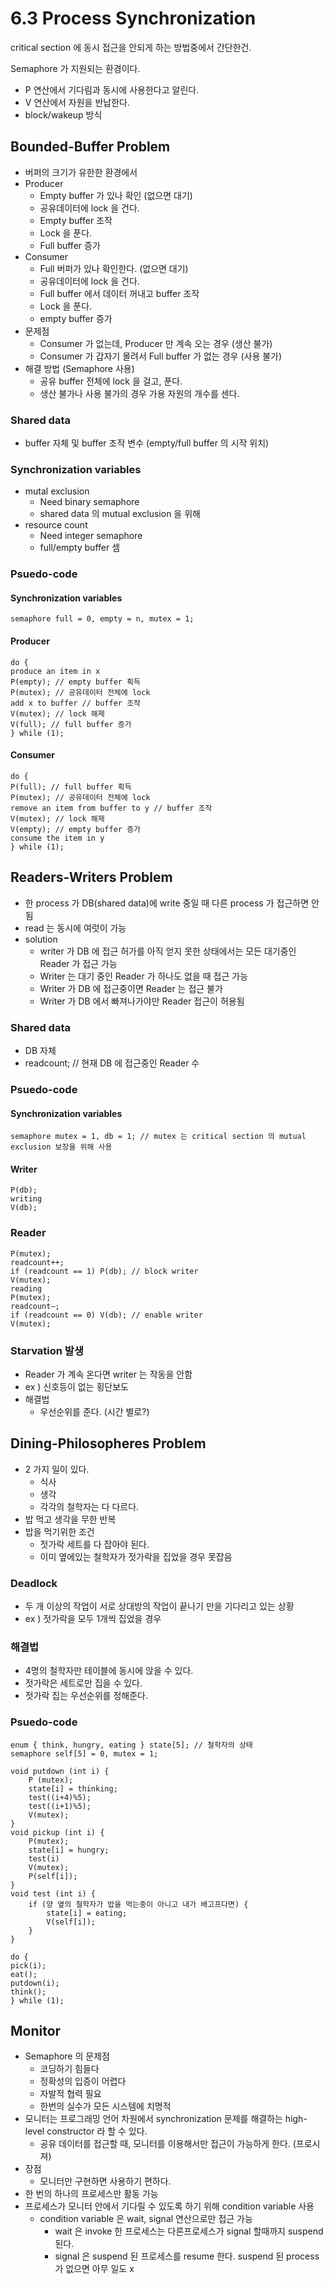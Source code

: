 # 6.3 Process Synchronization
critical section 에 동시 접근을 안되게 하는 방법중에서 간단한건.

Semaphore 가 지원되는 환경이다.

* P 연산에서 기다림과 동시에 사용한다고 알린다.
* V 연산에서 자원을 반납한다.
* block/wakeup 방식
## Bounded-Buffer Problem
* 버퍼의 크기가 유한한 환경에서
* Producer
    * Empty buffer 가 있나 확인 (없으면 대기)
    * 공유데이터에 lock 을 건다.
    * Empty buffer 조작
    * Lock 을 푼다.
    * Full buffer 증가
* Consumer
    * Full 버퍼가 있나 확인한다. (없으면 대기)
    * 공유데이터에 lock 을 건다.
    * Full buffer 에서 데이터 꺼내고 buffer 조작
    * Lock 을 푼다.
    * empty buffer 증가
* 문제점
    * Consumer 가 없는데, Producer 만 계속 오는 경우 (생산 불가)
    * Consumer 가 갑자기 몰려서 Full buffer 가 없는 경우 (사용 불가)
* 해결 방법 (Semaphore 사용)
    * 공유 buffer 전체에 lock 을 걸고, 푼다.
    * 생산 불가나 사용 불가의 경우 가용 자원의 개수를 센다.
### Shared data
* buffer 자체 및 buffer 조작 변수 (empty/full buffer 의 시작 위치)
### Synchronization variables
* mutal exclusion
    * Need binary semaphore
    * shared data 의 mutual exclusion 을 위해
* resource count
    * Need integer semaphore
    * full/empty buffer 셈
### Psuedo-code
#### Synchronization variables
```
semaphore full = 0, empty = n, mutex = 1;
```
#### Producer
```
do {
produce an item in x
P(empty); // empty buffer 획득
P(mutex); // 공유데이터 전체에 lock
add x to buffer // buffer 조작
V(mutex); // lock 해제
V(full); // full buffer 증가
} while (1);
```
#### Consumer
```
do {
P(full); // full buffer 획득
P(mutex); // 공유데이터 전체에 lock
remove an item from buffer to y // buffer 조작
V(mutex); // lock 해제
V(empty); // empty buffer 증가
consume the item in y
} while (1);
```
## Readers-Writers Problem
* 한 process 가 DB(shared data)에 write 중일 때 다른 process 가 접근하면 안됨
* read 는 동시에 여럿이 가능
* solution
    * writer 가 DB 에 접근 허가를 아직 얻지 못한 상태에서는 모든 대기중인 Reader 가 접근 가능
    * Writer 는 대기 중인 Reader 가 하나도 없을 때 접근 가능
    * Writer 가 DB 에 접근중이면 Reader 는 접근 불가
    * Writer 가 DB 에서 빠져나가야만 Reader 접근이 허용됨
### Shared data
* DB 자체
* readcount; // 현재 DB 에 접근중인 Reader 수
### Psuedo-code
#### Synchronization variables
```
semaphore mutex = 1, db = 1; // mutex 는 critical section 의 mutual exclusion 보장을 위해 사용
```
#### Writer
```
P(db);
writing
V(db);
```
### Reader
```
P(mutex);
readcount++;
if (readcount == 1) P(db); // block writer
V(mutex);
reading
P(mutex);
readcount—;
if (readcount == 0) V(db); // enable writer
V(mutex);
```
### Starvation 발생
* Reader 가 계속 온다면 writer 는 작동을 안함
* ex ) 신호등이 없는 횡단보도
* 해결법
    * 우선순위를 준다. (시간 별로?)
## Dining-Philosopheres Problem
* 2 가지 일이 있다.
    * 식사
    * 생각
    * 각각의 철학자는 다 다르다.
* 밥 먹고 생각을 무한 반복
* 밥을 먹기위한 조건
    * 젓가락 세트를 다 잡아야 된다.
    * 이미 옆에있는 철학자가 젓가락을 집었을 경우 못잡음
### Deadlock
* 두 개 이상의 작업이 서로 상대방의 작업이 끝나기 만을 기다리고 있는 상황
* ex ) 젓가락을 모두 1개씩 집었을 경우
### 해결법
* 4명의 철학자만 테이블에 동시에 앉을 수 있다.
* 젓가락은 세트로만 집을 수 있다.
* 젓가락 집는 우선순위를 정해준다.
### Psuedo-code
```
enum { think, hungry, eating } state[5]; // 철학자의 상태
semaphore self[5] = 0, mutex = 1;
```
```
void putdown (int i) {
	P (mutex);
	state[i] = thinking;
	test((i+4)%5);
	test((i+1)%5);
	V(mutex);
}
void pickup (int i) {
	P(mutex);
	state[i] = hungry;
	test(i)
	V(mutex);
	P(self[i]);
}
void test (int i) {
	if (양 옆의 철학자가 밥을 먹는중이 아니고 내가 배고프다면) {
		state[i] = eating;
		V(self[i]);
	}
}
```
```
do {
pick(i);
eat();
putdown(i);
think();
} while (1);
```
## Monitor
* Semaphore 의 문제점
    * 코딩하기 힘들다
    * 정확성의 입증이 어렵다
    * 자발적 협력 필요
    * 한번의 실수가 모든 시스템에 치명적
* 모니터는 프로그래밍 언어 차원에서 synchronization 문제를 해결하는 high-level constructor 라 할 수 있다.
    * 공유 데이터를 접근할 때, 모니터를 이용해서만 접근이 가능하게 한다. (프로시져)
* 장점
    * 모니터만 구현하면 사용하기 편하다.
* 한 번의 하나의 프로세스만 활동 가능
* 프로세스가 모니터 안에서 기다릴 수 있도록 하기 위해 condition variable 사용
    * condition variable 은 wait, signal 연산으로만 접근 가능
        * wait 은 invoke 한 프로세스는 다른프로세스가 signal 할때까지 suspend 된다.
        * signal 은 suspend 된 프로세스를 resume 한다. suspend 된 process 가 없으면 아무 일도 x
